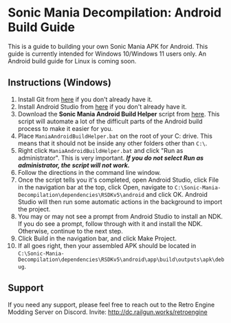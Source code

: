 # Sonic Mania Decompilation: Android Build Guide

This is a guide to building your own Sonic Mania APK for Android. This guide is currently intended for Windows 10/Windows 11 users only. An Android build guide for Linux is coming soon.

## Instructions (Windows)

1. Install Git from [here](https://gitforwindows.org/) if you don't already have it.
2. Install Android Studio from [here](https://developer.android.com/studio) if you don't already have it.
3. Download the **Sonic Mania Android Build Helper** script from [here](https://github.com/MisterSheeple/Sonic-Mania-Android-Build-Guide/raw/main/ManiaAndroidBuildHelper.bat). This script will automate a lot of the difficult parts of the Android build process to make it easier for you.
4. Place `ManiaAndroidBuildHelper.bat` on the root of your C: drive. This means that it should not be inside any other folders other than `C:\`.
5. Right click `ManiaAndroidBuildHelper.bat` and click "Run as administrator". This is very important. ***If you do not select Run as administrator, the script will not work.***
6. Follow the directions in the command line window.
7. Once the script tells you it's completed, open Android Studio, click File in the navigation bar at the top, click Open, navigate to `C:\Sonic-Mania-Decompilation\dependencies\RSDKv5\android` and click OK. Android Studio will then run some automatic actions in the background to import the project.
8. You may or may not see a prompt from Android Studio to install an NDK. If you do see a prompt, follow through with it and install the NDK. Otherwise, continue to the next step.
9. Click Build in the navigation bar, and click Make Project.
10. If all goes right, then your assembled APK should be located in `C:\Sonic-Mania-Decompilation\dependencies\RSDKv5\android\app\build\outputs\apk\debug`.

## Support

If you need any support, please feel free to reach out to the Retro Engine Modding Server on Discord. Invite: http://dc.railgun.works/retroengine
